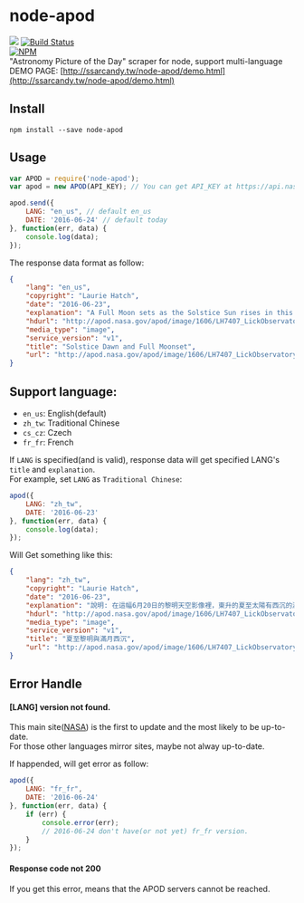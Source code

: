 # node-apod
![](https://david-dm.org/SSARCandy/node-apod.svg) [![Build Status](https://travis-ci.org/SSARCandy/node-apod.svg?branch=master)](https://travis-ci.org/SSARCandy/node-apod)  
[![NPM](https://nodei.co/npm/node-apod.png?downloads=true)](https://nodei.co/npm/node-apod/)  
"Astronomy Picture of the Day" scraper for node, support multi-language  
DEMO PAGE: [http://ssarcandy.tw/node-apod/demo.html](http://ssarcandy.tw/node-apod/demo.html) 

## Install

```
npm install --save node-apod
``` 

## Usage

```js
var APOD = require('node-apod');
var apod = new APOD(API_KEY); // You can get API_KEY at https://api.nasa.gov/index.html#apply-for-an-api-key

apod.send({
    LANG: "en_us", // default en_us
    DATE: '2016-06-24' // default today
}, function(err, data) {
    console.log(data);
});
```

The response data format as follow:
```json
{
    "lang": "en_us",
    "copyright": "Laurie Hatch",
    "date": "2016-06-23",
    "explanation": "A Full Moon sets as the Solstice Sun rises in this June 20 dawn skyscape. Captured from a nearby peak in central California, planet Earth, the scene looks across the summit of Mount Hamilton and Lick Observatory domes on a calendar date that marks an astronomical change of seasons and hemispherical extremes of daylight hours. Earth's shadow stretches toward the Santa Cruz Mountains on the western horizon. Just above the atmospheric grey shadowband is a more colorful anti-twilight arch, a band of reddened, backscattered sunlight also known as the Belt of Venus. The interplay of solstice dates and lunar months does make this solstice and Full Moon a rare match-up. The next June solstice and Full Moon will fall on the same calendar date on June 21, 2062.",
    "hdurl": "http://apod.nasa.gov/apod/image/1606/LH7407_LickObservatorySolsticeDawnMoonset_1440x960.jpg",
    "media_type": "image",
    "service_version": "v1",
    "title": "Solstice Dawn and Full Moonset",
    "url": "http://apod.nasa.gov/apod/image/1606/LH7407_LickObservatorySolsticeDawnMoonset_1024x683.jpg"
}
```

## Support language:
 - `en_us`: English(default)
 - `zh_tw`: Traditional Chinese
 - `cs_cz`: Czech
 - `fr_fr`: French

If `LANG` is specified(and is valid), response data will get specified LANG's `title` and `explanation`.  
For example, set `LANG` as `Traditional Chinese`:

```js
apod({
    LANG: "zh_tw",
    DATE: '2016-06-23'
}, function(err, data) {
    console.log(data);
});
```  

Will Get something like this: 

```json
{
    "lang": "zh_tw",
    "copyright": "Laurie Hatch",
    "date": "2016-06-23",
    "explanation": "說明: 在這幅6月20日的黎明天空影像裡，東升的夏至太陽有西沉的滿月為伴。在天文學上標誌南北半球季節更迭和最長和最短白畫的這個日子，攝於地球．加州中部一座山峰的這幅影像，眺望鄰近漢密爾頓山頂和里克天文台的圓頂。影像中，地球的影子綿延向位在西方地平線的聖克魯斯山脈伸展；在灰色的大氣暗影帶之上，可見到名為金星帶的彩反輝弧，一圈由反向散射的陽光所構成的泛紅光帶。交替出現的至日與農曆月份，恰好在這一天帶來了罕見的夏至與滿月的交會。下一次夏至與滿月重逢，則要等到2062年的6月21日。(Mount \r\nHamilton 漢密爾頓山、漢莫頓山)",
    "hdurl": "http://apod.nasa.gov/apod/image/1606/LH7407_LickObservatorySolsticeDawnMoonset_1440x960.jpg",
    "media_type": "image",
    "service_version": "v1",
    "title": "夏至黎明與滿月西沉",
    "url": "http://apod.nasa.gov/apod/image/1606/LH7407_LickObservatorySolsticeDawnMoonset_1024x683.jpg"
}
```

## Error Handle

#### [LANG] version not found.

This main site([NASA](http://apod.nasa.gov/)) is the first to update and the most likely to be up-to-date.  
For those other languages mirror sites, maybe not alway up-to-date.

If happended, will get error as follow:
```js
apod({
    LANG: "fr_fr",
    DATE: '2016-06-24'
}, function(err, data) {
    if (err) {
        console.error(err);
        // 2016-06-24 don't have(or not yet) fr_fr version.
    }
});
```

#### Response code not 200

If you get this error, means that the APOD servers cannot be reached.
